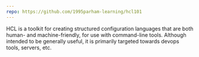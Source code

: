```yaml
---
repo: https://github.com/1995parham-learning/hcl101
---
```

HCL is a toolkit for creating structured configuration languages that are both human- and machine-friendly, for use with command-line tools. Although intended to be generally useful, it is primarily targeted towards devops tools, servers, etc.